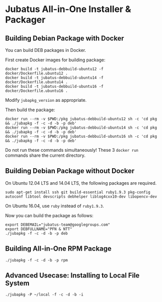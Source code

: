 Jubatus All-in-One Installer & Packager
=======================================

Building Debian Package with Docker
----------------------------------------------

You can build DEB packages in Docker.

First create Docker images for building package:

```
docker build -t jubatus-debbuild-ubuntu12 -f docker/Dockerfile.ubuntu12 .
docker build -t jubatus-debbuild-ubuntu14 -f docker/Dockerfile.ubuntu14 .
docker build -t jubatus-debbuild-ubuntu16 -f docker/Dockerfile.ubuntu16 .
```

Modify `jubapkg_version` as appropriate.

Then build the package:

```
docker run --rm -v $PWD:/pkg jubatus-debbuild-ubuntu12 sh -c 'cd pkg && ./jubapkg -f -c -d -b -p deb'
docker run --rm -v $PWD:/pkg jubatus-debbuild-ubuntu14 sh -c 'cd pkg && ./jubapkg -f -c -d -b -p deb'
docker run --rm -v $PWD:/pkg jubatus-debbuild-ubuntu16 sh -c 'cd pkg && ./jubapkg -f -c -d -b -p deb'
```

Do not run these commands simultaneously!
These 3 `docker run` commands share the current directory.

Building Debian Package without Docker
----------------------------------------------

On Ubuntu 12.04 LTS and 14.04 LTS, the following packages are required.

```
sudo apt-get install ssh git build-essential ruby1.9.3 pkg-config autoconf libtool devscripts debhelper liblog4cxx10-dev libopencv-dev
```

On Ubuntu 16.04, use `ruby` instead of `ruby1.9.3`.

Now you can build the package as follows:

```
export DEBEMAIL="jubatus-team@googlegroups.com"
export DEBFULLNAME="PFN & NTT"
./jubapkg -f -c -d -b -p deb
```

Building All-in-One RPM Package
--------------------------------------

```
./jubapkg -f -c -d -b -p rpm
```

Advanced Usecase: Installing to Local File System
----------------------------------------------------

```
./jubapkg -P ~/local -f -c -d -b -i
```
